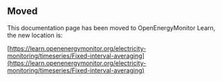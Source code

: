 ## Moved

This documentation page has been moved to OpenEnergyMonitor Learn, the new location is:

[https://learn.openenergymonitor.org/electricity-monitoring/timeseries/Fixed-interval-averaging](https://learn.openenergymonitor.org/electricity-monitoring/timeseries/Fixed-interval-averaging)
